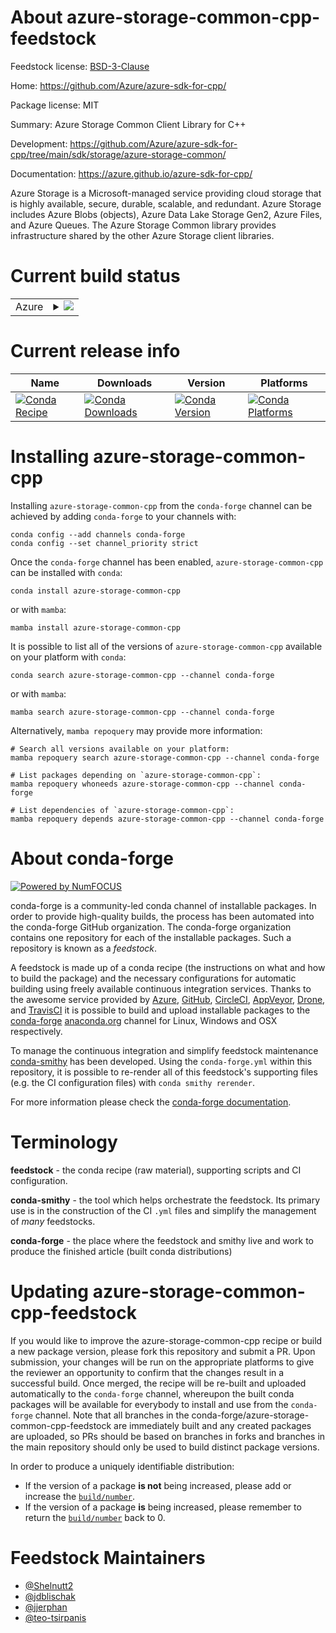 About azure-storage-common-cpp-feedstock
========================================

Feedstock license: [BSD-3-Clause](https://github.com/conda-forge/azure-storage-common-cpp-feedstock/blob/main/LICENSE.txt)

Home: https://github.com/Azure/azure-sdk-for-cpp/

Package license: MIT

Summary: Azure Storage Common Client Library for C++

Development: https://github.com/Azure/azure-sdk-for-cpp/tree/main/sdk/storage/azure-storage-common/

Documentation: https://azure.github.io/azure-sdk-for-cpp/

Azure Storage is a Microsoft-managed service providing cloud storage that is highly available, secure, durable, scalable, and redundant. Azure Storage includes Azure Blobs (objects), Azure Data Lake Storage Gen2, Azure Files, and Azure Queues. The Azure Storage Common library provides infrastructure shared by the other Azure Storage client libraries.

Current build status
====================


<table>
    
  <tr>
    <td>Azure</td>
    <td>
      <details>
        <summary>
          <a href="https://dev.azure.com/conda-forge/feedstock-builds/_build/latest?definitionId=20084&branchName=main">
            <img src="https://dev.azure.com/conda-forge/feedstock-builds/_apis/build/status/azure-storage-common-cpp-feedstock?branchName=main">
          </a>
        </summary>
        <table>
          <thead><tr><th>Variant</th><th>Status</th></tr></thead>
          <tbody><tr>
              <td>linux_64_openssl1.1.1</td>
              <td>
                <a href="https://dev.azure.com/conda-forge/feedstock-builds/_build/latest?definitionId=20084&branchName=main">
                  <img src="https://dev.azure.com/conda-forge/feedstock-builds/_apis/build/status/azure-storage-common-cpp-feedstock?branchName=main&jobName=linux&configuration=linux%20linux_64_openssl1.1.1" alt="variant">
                </a>
              </td>
            </tr><tr>
              <td>linux_64_openssl3</td>
              <td>
                <a href="https://dev.azure.com/conda-forge/feedstock-builds/_build/latest?definitionId=20084&branchName=main">
                  <img src="https://dev.azure.com/conda-forge/feedstock-builds/_apis/build/status/azure-storage-common-cpp-feedstock?branchName=main&jobName=linux&configuration=linux%20linux_64_openssl3" alt="variant">
                </a>
              </td>
            </tr><tr>
              <td>linux_aarch64_openssl1.1.1</td>
              <td>
                <a href="https://dev.azure.com/conda-forge/feedstock-builds/_build/latest?definitionId=20084&branchName=main">
                  <img src="https://dev.azure.com/conda-forge/feedstock-builds/_apis/build/status/azure-storage-common-cpp-feedstock?branchName=main&jobName=linux&configuration=linux%20linux_aarch64_openssl1.1.1" alt="variant">
                </a>
              </td>
            </tr><tr>
              <td>linux_aarch64_openssl3</td>
              <td>
                <a href="https://dev.azure.com/conda-forge/feedstock-builds/_build/latest?definitionId=20084&branchName=main">
                  <img src="https://dev.azure.com/conda-forge/feedstock-builds/_apis/build/status/azure-storage-common-cpp-feedstock?branchName=main&jobName=linux&configuration=linux%20linux_aarch64_openssl3" alt="variant">
                </a>
              </td>
            </tr><tr>
              <td>linux_ppc64le_openssl1.1.1</td>
              <td>
                <a href="https://dev.azure.com/conda-forge/feedstock-builds/_build/latest?definitionId=20084&branchName=main">
                  <img src="https://dev.azure.com/conda-forge/feedstock-builds/_apis/build/status/azure-storage-common-cpp-feedstock?branchName=main&jobName=linux&configuration=linux%20linux_ppc64le_openssl1.1.1" alt="variant">
                </a>
              </td>
            </tr><tr>
              <td>linux_ppc64le_openssl3</td>
              <td>
                <a href="https://dev.azure.com/conda-forge/feedstock-builds/_build/latest?definitionId=20084&branchName=main">
                  <img src="https://dev.azure.com/conda-forge/feedstock-builds/_apis/build/status/azure-storage-common-cpp-feedstock?branchName=main&jobName=linux&configuration=linux%20linux_ppc64le_openssl3" alt="variant">
                </a>
              </td>
            </tr><tr>
              <td>osx_64_openssl1.1.1</td>
              <td>
                <a href="https://dev.azure.com/conda-forge/feedstock-builds/_build/latest?definitionId=20084&branchName=main">
                  <img src="https://dev.azure.com/conda-forge/feedstock-builds/_apis/build/status/azure-storage-common-cpp-feedstock?branchName=main&jobName=osx&configuration=osx%20osx_64_openssl1.1.1" alt="variant">
                </a>
              </td>
            </tr><tr>
              <td>osx_64_openssl3</td>
              <td>
                <a href="https://dev.azure.com/conda-forge/feedstock-builds/_build/latest?definitionId=20084&branchName=main">
                  <img src="https://dev.azure.com/conda-forge/feedstock-builds/_apis/build/status/azure-storage-common-cpp-feedstock?branchName=main&jobName=osx&configuration=osx%20osx_64_openssl3" alt="variant">
                </a>
              </td>
            </tr><tr>
              <td>osx_arm64_openssl1.1.1</td>
              <td>
                <a href="https://dev.azure.com/conda-forge/feedstock-builds/_build/latest?definitionId=20084&branchName=main">
                  <img src="https://dev.azure.com/conda-forge/feedstock-builds/_apis/build/status/azure-storage-common-cpp-feedstock?branchName=main&jobName=osx&configuration=osx%20osx_arm64_openssl1.1.1" alt="variant">
                </a>
              </td>
            </tr><tr>
              <td>osx_arm64_openssl3</td>
              <td>
                <a href="https://dev.azure.com/conda-forge/feedstock-builds/_build/latest?definitionId=20084&branchName=main">
                  <img src="https://dev.azure.com/conda-forge/feedstock-builds/_apis/build/status/azure-storage-common-cpp-feedstock?branchName=main&jobName=osx&configuration=osx%20osx_arm64_openssl3" alt="variant">
                </a>
              </td>
            </tr><tr>
              <td>win_64</td>
              <td>
                <a href="https://dev.azure.com/conda-forge/feedstock-builds/_build/latest?definitionId=20084&branchName=main">
                  <img src="https://dev.azure.com/conda-forge/feedstock-builds/_apis/build/status/azure-storage-common-cpp-feedstock?branchName=main&jobName=win&configuration=win%20win_64_" alt="variant">
                </a>
              </td>
            </tr>
          </tbody>
        </table>
      </details>
    </td>
  </tr>
</table>

Current release info
====================

| Name | Downloads | Version | Platforms |
| --- | --- | --- | --- |
| [![Conda Recipe](https://img.shields.io/badge/recipe-azure--storage--common--cpp-green.svg)](https://anaconda.org/conda-forge/azure-storage-common-cpp) | [![Conda Downloads](https://img.shields.io/conda/dn/conda-forge/azure-storage-common-cpp.svg)](https://anaconda.org/conda-forge/azure-storage-common-cpp) | [![Conda Version](https://img.shields.io/conda/vn/conda-forge/azure-storage-common-cpp.svg)](https://anaconda.org/conda-forge/azure-storage-common-cpp) | [![Conda Platforms](https://img.shields.io/conda/pn/conda-forge/azure-storage-common-cpp.svg)](https://anaconda.org/conda-forge/azure-storage-common-cpp) |

Installing azure-storage-common-cpp
===================================

Installing `azure-storage-common-cpp` from the `conda-forge` channel can be achieved by adding `conda-forge` to your channels with:

```
conda config --add channels conda-forge
conda config --set channel_priority strict
```

Once the `conda-forge` channel has been enabled, `azure-storage-common-cpp` can be installed with `conda`:

```
conda install azure-storage-common-cpp
```

or with `mamba`:

```
mamba install azure-storage-common-cpp
```

It is possible to list all of the versions of `azure-storage-common-cpp` available on your platform with `conda`:

```
conda search azure-storage-common-cpp --channel conda-forge
```

or with `mamba`:

```
mamba search azure-storage-common-cpp --channel conda-forge
```

Alternatively, `mamba repoquery` may provide more information:

```
# Search all versions available on your platform:
mamba repoquery search azure-storage-common-cpp --channel conda-forge

# List packages depending on `azure-storage-common-cpp`:
mamba repoquery whoneeds azure-storage-common-cpp --channel conda-forge

# List dependencies of `azure-storage-common-cpp`:
mamba repoquery depends azure-storage-common-cpp --channel conda-forge
```


About conda-forge
=================

[![Powered by
NumFOCUS](https://img.shields.io/badge/powered%20by-NumFOCUS-orange.svg?style=flat&colorA=E1523D&colorB=007D8A)](https://numfocus.org)

conda-forge is a community-led conda channel of installable packages.
In order to provide high-quality builds, the process has been automated into the
conda-forge GitHub organization. The conda-forge organization contains one repository
for each of the installable packages. Such a repository is known as a *feedstock*.

A feedstock is made up of a conda recipe (the instructions on what and how to build
the package) and the necessary configurations for automatic building using freely
available continuous integration services. Thanks to the awesome service provided by
[Azure](https://azure.microsoft.com/en-us/services/devops/), [GitHub](https://github.com/),
[CircleCI](https://circleci.com/), [AppVeyor](https://www.appveyor.com/),
[Drone](https://cloud.drone.io/welcome), and [TravisCI](https://travis-ci.com/)
it is possible to build and upload installable packages to the
[conda-forge](https://anaconda.org/conda-forge) [anaconda.org](https://anaconda.org/)
channel for Linux, Windows and OSX respectively.

To manage the continuous integration and simplify feedstock maintenance
[conda-smithy](https://github.com/conda-forge/conda-smithy) has been developed.
Using the ``conda-forge.yml`` within this repository, it is possible to re-render all of
this feedstock's supporting files (e.g. the CI configuration files) with ``conda smithy rerender``.

For more information please check the [conda-forge documentation](https://conda-forge.org/docs/).

Terminology
===========

**feedstock** - the conda recipe (raw material), supporting scripts and CI configuration.

**conda-smithy** - the tool which helps orchestrate the feedstock.
                   Its primary use is in the construction of the CI ``.yml`` files
                   and simplify the management of *many* feedstocks.

**conda-forge** - the place where the feedstock and smithy live and work to
                  produce the finished article (built conda distributions)


Updating azure-storage-common-cpp-feedstock
===========================================

If you would like to improve the azure-storage-common-cpp recipe or build a new
package version, please fork this repository and submit a PR. Upon submission,
your changes will be run on the appropriate platforms to give the reviewer an
opportunity to confirm that the changes result in a successful build. Once
merged, the recipe will be re-built and uploaded automatically to the
`conda-forge` channel, whereupon the built conda packages will be available for
everybody to install and use from the `conda-forge` channel.
Note that all branches in the conda-forge/azure-storage-common-cpp-feedstock are
immediately built and any created packages are uploaded, so PRs should be based
on branches in forks and branches in the main repository should only be used to
build distinct package versions.

In order to produce a uniquely identifiable distribution:
 * If the version of a package **is not** being increased, please add or increase
   the [``build/number``](https://docs.conda.io/projects/conda-build/en/latest/resources/define-metadata.html#build-number-and-string).
 * If the version of a package **is** being increased, please remember to return
   the [``build/number``](https://docs.conda.io/projects/conda-build/en/latest/resources/define-metadata.html#build-number-and-string)
   back to 0.

Feedstock Maintainers
=====================

* [@Shelnutt2](https://github.com/Shelnutt2/)
* [@jdblischak](https://github.com/jdblischak/)
* [@jjerphan](https://github.com/jjerphan/)
* [@teo-tsirpanis](https://github.com/teo-tsirpanis/)

